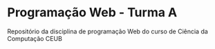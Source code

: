 # Programação Web - Turma A 
Repositório da disciplina de programação Web do curso de Ciência da Computação
CEUB
